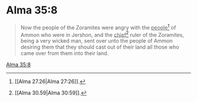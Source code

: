 # Alma 35:8

> Now the people of the Zoramites were angry with the <u>people</u>[^a] of Ammon who were in Jershon, and the <u>chief</u>[^b] ruler of the Zoramites, being a very wicked man, sent over unto the people of Ammon desiring them that they should cast out of their land all those who came over from them into their land.

[Alma 35:8](https://www.churchofjesuschrist.org/study/scriptures/bofm/alma/35?lang=eng&id=p8#p8)


[^a]: [[Alma 27.26|Alma 27:26]].  
[^b]: [[Alma 30.59|Alma 30:59]].  
